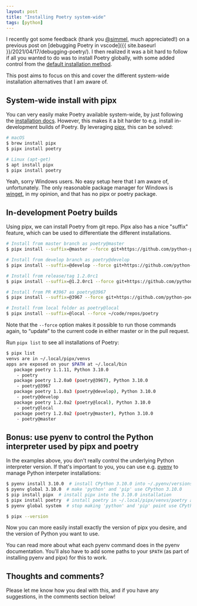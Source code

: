 ```yaml
---
layout: post
title: "Installing Poetry system-wide"
tags: [python]
---
```


I recently got some feedback (thank you [@simmel](https://github.com/simmel), much appreciated!) on a previous post on [debugging Poetry in vscode]({{ site.baseurl }}/2021/04/17/debugging-poetry/). I then realized it was a bit hard to follow if all you wanted to do was to install Poetry globally, with some added control from the [default installation method](https://python-poetry.org/docs/#installation).

This post aims to focus on this and cover the different system-wide installation alternatives that I am aware of.

<!--more-->

## System-wide install with pipx

You can very easily make Poetry available system-wide, by just following the [installation docs](https://python-poetry.org/docs/#installation). However, this makes it a bit harder to e.g. install in-development builds of Poetry. By leveraging [pipx](https://github.com/pypa/pipx), this can be solved:

```bash
# macOS
$ brew install pipx
$ pipx install poetry

# Linux (apt-get)
$ apt install pipx
$ pipx install poetry
```

Yeah, sorry Windows users. No easy setup here that I am aware of, unfortunately. The only reasonable package manager for Windows is [winget](https://docs.microsoft.com/en-us/windows/package-manager/winget/), in my opinion, and that has no pipx or poetry package.

## In-development Poetry builds

Using pipx, we can install Poetry from git repo. Pipx also has a nice "suffix" feature, which can be used to differentiate the different installations.

```bash
# Install from master branch as poetry@master
$ pipx install --suffix=@master --force git+https://github.com/python-poetry/poetry.git

# Install from develop branch as poetry@develop
$ pipx install --suffix=@develop --force git+https://github.com/python-poetry/poetry.git@develop

# Install from release/tag 1.2.0rc1
$ pipx install --suffix=@1.2.0rc1 --force git+https://github.com/python-poetry/poetry.git#1.2.0rc1

# Install from PR #3967 as poetry@3967
$ pipx install --suffix=@3967 --force git+https://github.com/python-poetry/poetry.git@refs/pull/3967/head

# Install from local folder as poetry@local
$ pipx install --suffix=@local --force ~/code/repos/poetry
```

Note that the `--force` option makes it possible to run those commands again, to “update” to the current code in either master or in the pull request.

Run `pipx list` to see all installations of Poetry:

```bash
$ pipx list                                                                                              
venvs are in ~/.local/pipx/venvs
apps are exposed on your $PATH at ~/.local/bin
   package poetry 1.1.11, Python 3.10.0
    - poetry
   package poetry 1.2.0a0 (poetry@3967), Python 3.10.0
    - poetry@3967
   package poetry 1.1.0a3 (poetry@develop), Python 3.10.0
    - poetry@develop
   package poetry 1.2.0a2 (poetry@local), Python 3.10.0
    - poetry@local
   package poetry 1.2.0a2 (poetry@master), Python 3.10.0
    - poetry@master
```

## Bonus: use pyenv to control the Python interpreter used by pipx and poetry

In the examples above, you don't really control the underlying Python interpreter version. If that's important to you, you can use e.g. [pyenv](https://github.com/pyenv/pyenv) to manage Python interpeter installations:

```bash
$ pyenv install 3.10.0  # install CPython 3.10.0 into ~/.pyenv/versions/3.10.0
$ pyenv global 3.10.0  # make 'python' and 'pip' use CPython 3.10.0
$ pip install pipx  # install pipx into the 3.10.0 installation
$ pipx install poetry  # install poetry in ~/.local/pipx/venvs/poetry and its binary in ~/.local/bin/poetry
$ pyenv global system  # stop making 'python' and 'pip' point use CPython 3.10.0 and revert it back to system-default

$ pipx --version
```

Now you can more easily install exactly the version of pipx you desire, and the version of Python you want to use.

You can read more about what each pyenv command does in the pyenv documentation. You'll also have to add some paths to your `$PATH` (as part of installing pyenv and pipx) for this to work.

## Thoughts and comments?

Please let me know how you deal with this, and if you have any suggestions, in the comments section below!
